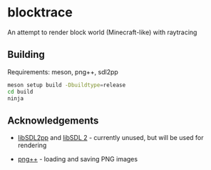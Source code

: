 # blocktrace
An attempt to render block world (Minecraft-like) with raytracing

## Building
Requirements: meson, png++, sdl2pp

```sh
meson setup build -Dbuildtype=release
cd build
ninja
```

## Acknowledgements
- [libSDL2pp](https://github.com/libSDL2pp/libSDL2pp) and
[libSDL 2](https://www.libsdl.org/) - currently unused, but will be used for rendering

- [png++](https://www.nongnu.org/pngpp/) - loading and saving PNG images
